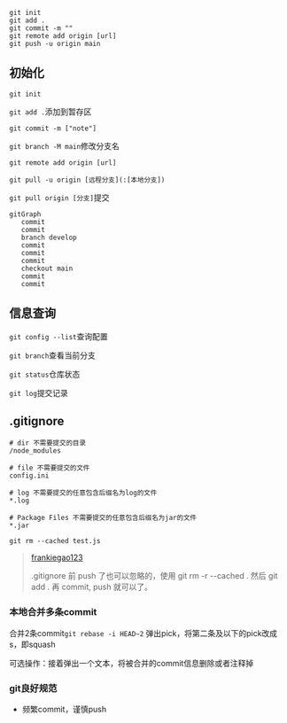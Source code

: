 ```
git init
git add .
git commit -m ""
git remote add origin [url]
git push -u origin main
```

## 初始化

`git init`

`git add .`添加到暂存区

`git commit -m ["note"]`

`git branch -M main`修改分支名

`git remote add origin [url]`

`git pull -u origin [远程分支](:[本地分支])`

`git pull origin [分支]`提交

```mermaid
gitGraph
   commit
   commit
   branch develop
   commit
   commit
   commit
   checkout main
   commit
   commit
```



## 信息查询

`git config --list`查询配置

`git branch`查看当前分支

`git status`仓库状态

`git log`提交记录





## .gitignore

```.gitignore
# dir 不需要提交的目录
/node_modules
​
# file 不需要提交的文件
config.ini
​
# log 不需要提交的任意包含后缀名为log的文件
*.log
​
# Package Files 不需要提交的任意包含后缀名为jar的文件
*.jar
```

`git rm --cached test.js`

>[frankiegao123](https://www.zhihu.com/people/d67b17f766b8694fe9ae0e91e4a8b538)
>
>.gitignore 前 push 了也可以忽略的，使用 git rm -r --cached . 然后 git add . 再 commit, push 就可以了。

### 本地合并多条commit

合并2条commit`git rebase -i HEAD~2`
弹出pick，将第二条及以下的pick改成s，即squash

可选操作：接着弹出一个文本，将被合并的commit信息删除或者注释掉

### git良好规范

- 频繁commit，谨慎push